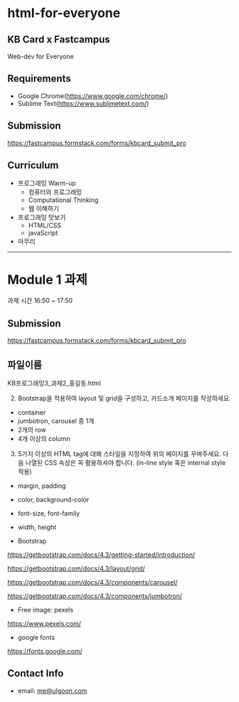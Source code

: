 # html-for-everyone
## KB Card x Fastcampus
Web-dev for Everyone

## Requirements
- Google Chrome(https://www.google.com/chrome/)
- Sublime Text(https://www.sublimetext.com/)

## Submission
https://fastcampus.formstack.com/forms/kbcard_submit_pro

## Curriculum
- 프로그래밍 Warm-up
	- 컴퓨터와 프로그래밍
	- Computational Thinking
	- 웹 이해하기
- 프로그래밍 맛보기
	- HTML/CSS
	- javaScript
- 마무리

---
# Module 1 과제
과제 시간 16:50 ~ 17:50

## Submission
https://fastcampus.formstack.com/forms/kbcard_submit_pro

## 파일이름
KB프로그래밍3_과제2_홍길동.html

2. Bootstrap을 적용하여 layout 및 grid을 구성하고, 카드소개 페이지를 작성하세요.

- container
- jumbotron, carousel 중 1개
- 2개의 row
- 4개 이상의 column

3. 5가지 이상의 HTML tag에 대해 스타일을 지정하여 위의 페이지를 꾸며주세요. 다음 나열된 CSS 속성은 꼭 활용하셔야 합니다.
(in-line style 혹은 internal style 적용)
- margin, padding
- color, background-color
- font-size, font-family
- width, height

- Bootstrap

https://getbootstrap.com/docs/4.3/getting-started/introduction/

https://getbootstrap.com/docs/4.3/layout/grid/

https://getbootstrap.com/docs/4.3/components/carousel/

https://getbootstrap.com/docs/4.3/components/jumbotron/

- Free image: pexels

https://www.pexels.com/

- google fonts

https://fonts.google.com/

## Contact Info
- email: me@ulgoon.com

